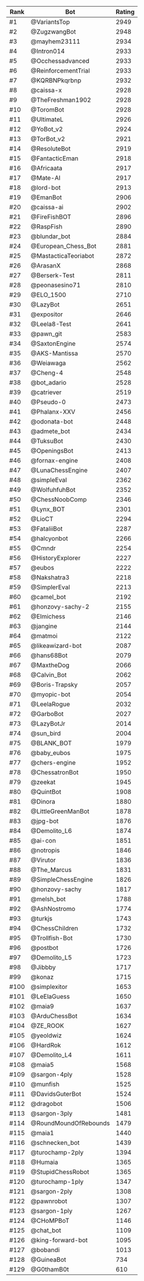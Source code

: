 Rank|Bot|Rating
---|---|---
#1|@VariantsTop|2949
#2|@ZugzwangBot|2948
#3|@mayhem23111|2934
#4|@Intron014|2933
#5|@Occhessadvanced|2933
#6|@ReinforcementTrial|2933
#7|@KQRBNPkqrbnp|2932
#8|@caissa-x|2928
#9|@TheFreshman1902|2928
#10|@ToromBot|2928
#11|@UltimateL|2926
#12|@YoBot_v2|2924
#13|@TorBot_v2|2921
#14|@ResoluteBot|2919
#15|@FantacticEman|2918
#16|@Africaata|2917
#17|@Mate-AI|2917
#18|@lord-bot|2913
#19|@EmanBot|2906
#20|@caissa-ai|2902
#21|@FireFishBOT|2896
#22|@RaspFish|2890
#23|@blundar_bot|2884
#24|@European_Chess_Bot|2881
#25|@MastacticaTeoriabot|2872
#26|@ArasanX|2868
#27|@Berserk-Test|2811
#28|@peonasesino71|2810
#29|@ELO_1500|2710
#30|@LazyBot|2651
#31|@expositor|2646
#32|@Leela8-Test|2641
#33|@pawn_git|2583
#34|@SaxtonEngine|2574
#35|@AKS-Mantissa|2570
#36|@Weiawaga|2562
#37|@Cheng-4|2548
#38|@bot_adario|2528
#39|@catriever|2519
#40|@Pseudo-0|2473
#41|@Phalanx-XXV|2456
#42|@odonata-bot|2448
#43|@admete_bot|2434
#44|@TuksuBot|2430
#45|@OpeningsBot|2413
#46|@fornax-engine|2408
#47|@LunaChessEngine|2407
#48|@simpleEval|2362
#49|@WolfuhfuhBot|2352
#50|@ChessNoobComp|2346
#51|@Lynx_BOT|2301
#52|@LioCT|2294
#53|@FataliiBot|2287
#54|@halcyonbot|2266
#55|@Cmndr|2254
#56|@HistoryExplorer|2227
#57|@eubos|2222
#58|@Nakshatra3|2218
#59|@SimplerEval|2213
#60|@camel_bot|2192
#61|@honzovy-sachy-2|2155
#62|@Elmichess|2146
#63|@jangine|2144
#64|@matmoi|2122
#65|@likeawizard-bot|2087
#66|@hans68Bot|2079
#67|@MaxtheDog|2066
#68|@Calvin_Bot|2062
#69|@Boris-Trapsky|2057
#70|@myopic-bot|2054
#71|@LeelaRogue|2032
#72|@GarboBot|2027
#73|@LazyBotJr|2014
#74|@sun_bird|2004
#75|@BLANK_BOT|1979
#76|@baby_eubos|1975
#77|@chers-engine|1952
#78|@ChessatronBot|1950
#79|@zeekat|1945
#80|@QuintBot|1908
#81|@Dinora|1880
#82|@LittleGreenManBot|1878
#83|@jpg-bot|1876
#84|@Demolito_L6|1874
#85|@ai-con|1851
#86|@notropis|1846
#87|@Virutor|1836
#88|@The_Marcus|1831
#89|@SimpleChessEngine|1826
#90|@honzovy-sachy|1817
#91|@melsh_bot|1788
#92|@AshNostromo|1774
#93|@turkjs|1743
#94|@ChessChildren|1732
#95|@Trollfish-Bot|1730
#96|@postbot|1726
#97|@Demolito_L5|1723
#98|@Jibbby|1717
#99|@konaz|1715
#100|@simplexitor|1653
#101|@LeElaGuess|1650
#102|@maia9|1637
#103|@ArduChessBot|1634
#104|@ZE_ROOK|1627
#105|@yeoldwiz|1624
#106|@HardRok|1612
#107|@Demolito_L4|1611
#108|@maia5|1568
#109|@sargon-4ply|1528
#110|@munfish|1525
#111|@DavidsGuterBot|1524
#112|@dragobot|1506
#113|@sargon-3ply|1481
#114|@RoundMoundOfRebounds|1479
#115|@maia1|1440
#116|@schnecken_bot|1439
#117|@turochamp-2ply|1394
#118|@Humaia|1365
#119|@StupidChessRobot|1365
#120|@turochamp-1ply|1347
#121|@sargon-2ply|1308
#122|@pawnrobot|1307
#123|@sargon-1ply|1267
#124|@CHoMPBoT|1146
#125|@chat_bot|1109
#126|@king-forward-bot|1095
#127|@bobandi|1013
#128|@GuineaBot|734
#129|@G0thamB0t|610
